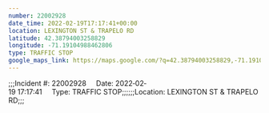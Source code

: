 ```yaml
---
number: 22002928
date_time: 2022-02-19T17:17:41+00:00
location: LEXINGTON ST & TRAPELO RD
latitude: 42.38794003258829
longitude: -71.19104988462806
type: TRAFFIC STOP
google_maps_link: https://maps.google.com/?q=42.38794003258829,-71.19104988462806
---
```


;;;Incident #: 22002928     Date: 2022‐02‐19 17:17:41     Type: TRAFFIC STOP;;;;;;Location: LEXINGTON ST & TRAPELO RD;;;
